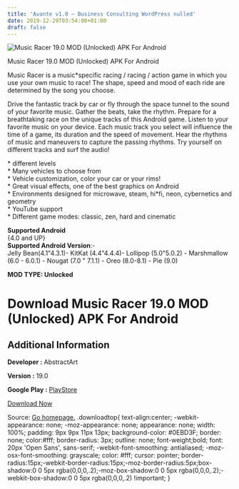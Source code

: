 ```yaml
---
title: 'Avante v1.0 – Business Consulting WordPress nulled'
date: 2019-12-29T03:54:00+01:00
draft: false
---
```


![Music Racer 19.0 MOD (Unlocked) APK For Android](https://i0.wp.com/apkhome.net/wp-content/uploads/2019/12/Music-Racer-19.0-MOD-Unlocked.png "Music Racer 19.0 MOD (Unlocked) APK For Android")

  

Music Racer 19.0 MOD (Unlocked) APK For Android

Music Racer is a music\*specific racing / racing / action game in which you use your own music to race! The shape, speed and mood of each ride are determined by the song you choose.

Drive the fantastic track by car or fly through the space tunnel to the sound of your favorite music. Gather the beats, take the rhythm. Prepare for a breathtaking race on the unique tracks of this Android game. Listen to your favorite music on your device. Each music track you select will influence the time of a game, its duration and the speed of movement. Hear the rhythms of music and maneuvers to capture the passing rhythms. Try yourself on different tracks and surf the audio!

\* different levels  
\* Many vehicles to choose from  
\* Vehicle customization, color your car or your rims!  
\* Great visual effects, one of the best graphics on Android  
\* Environments designed for microwave, steam, hi\*fi, neon, cybernetics and geometry  
\* YouTube support  
\* Different game modes: classic, zen, hard and cinematic

**Supported Android**  
{4.0 and UP}  
**Supported Android Version**:-  
Jelly Bean(4.1"4.3.1)- KitKat (4.4"4.4.4)- Lollipop (5.0"5.0.2) - Marshmallow (6.0 - 6.0.1) - Nougat (7.0 " 7.1.1) - Oreo (8.0-8.1) - Pie (9.0)

**MOD TYPE: Unlocked**

Download Music Racer 19.0 MOD (Unlocked) APK For Android
========================================================

Additional Information
----------------------

**Developer :** AbstractArt

**Version :** 19.0

**Google Play :** [PlayStore](https://play.google.com/store/apps/details?id=com.abstractart.music_racer)

  

[Download Now](https://store4app.co/post/music-racer-19-0-mod-unlocked-apk-for-android_1577544971)

  
Source: [Go homepage.](https://store4app.co/post/music-racer-19-0-mod-unlocked-apk-for-android_1577544971) .downloadtop{ text-align:center; -webkit-appearance: none; -moz-appearance: none; appearance: none; width: 100%; padding: 9px 9px 11px 13px; background-color: #0EBD3F; border: none; color:#fff; border-radius: 3px; outline: none; font-weight;bold; font: 20px 'Open Sans', sans-serif; -webkit-font-smoothing: antialiased; -moz-osx-font-smoothing: grayscale; color: #fff; cursor: pointer; border-radius:15px;-webkit-border-radius:15px;-moz-border-radius:5px;box-shadow:0 0 5px rgba(0,0,0,.2);-moz-box-shadow:0 0 5px rgba(0,0,0,.2);-webkit-box-shadow:0 0 5px rgba(0,0,0,.2) !important; }